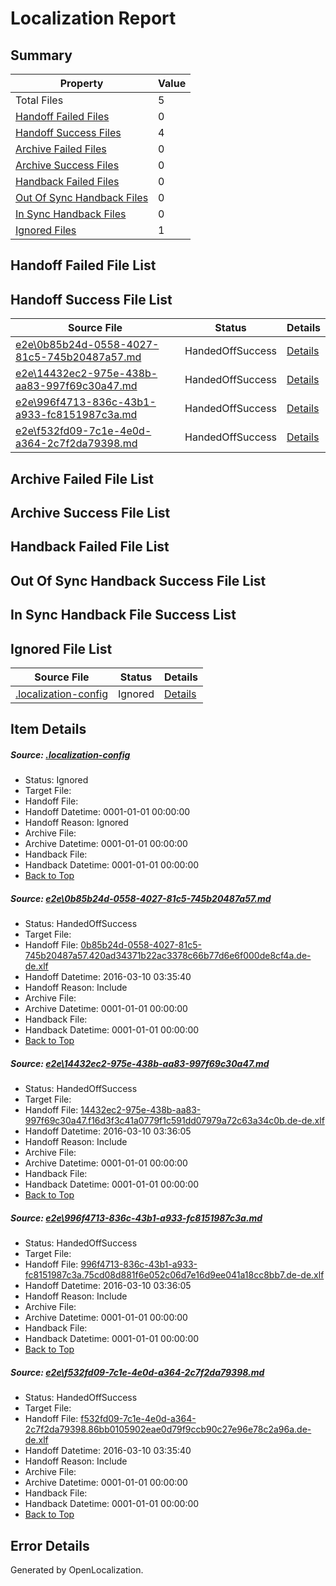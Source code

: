 # <a name='report-top'></a> Localization Report

## Summary
 Property | Value 
 -------- | ----- 
 Total Files | 5
[ Handoff Failed Files ](#handoff-failed-list)| 0
[ Handoff Success Files ](#handoff-success-list)| 4
[ Archive Failed Files ](#archive-failed-list)| 0
[ Archive Success Files ](#archive-success-list)| 0
[ Handback Failed Files ](#handback-failed-list)| 0
[ Out Of Sync Handback Files ](#outofsync-handback-success-list)| 0
[ In Sync Handback Files ](#insync-handback-success-list)| 0
[ Ignored Files ](#ignored-list)| 1

## <a name='handoff-failed-list'></a> Handoff Failed File List

## <a name='handoff-success-list'></a> Handoff Success File List
 Source File | Status | Details 
 ----------- | ------ | ------- 
 [e2e\0b85b24d-0558-4027-81c5-745b20487a57.md](https://github.com/OpenLocalizationTest/oltest/blob/36fd24e5b1ae63b1938796a6fc7b5ab5250f0030/e2e/0b85b24d-0558-4027-81c5-745b20487a57.md) | HandedOffSuccess | [Details](#bb4d49230783adea16cdec38feaccee8cfb971da1)
 [e2e\14432ec2-975e-438b-aa83-997f69c30a47.md](https://github.com/OpenLocalizationTest/oltest/blob/a5d761ba3e6618a9ef5b9c730b6f4db74bed5019/e2e/14432ec2-975e-438b-aa83-997f69c30a47.md) | HandedOffSuccess | [Details](#4833261bc3982ffd556553b826923fc9cecc69692)
 [e2e\996f4713-836c-43b1-a933-fc8151987c3a.md](https://github.com/OpenLocalizationTest/oltest/blob/a5d761ba3e6618a9ef5b9c730b6f4db74bed5019/e2e/996f4713-836c-43b1-a933-fc8151987c3a.md) | HandedOffSuccess | [Details](#bbde69f0dffc9c2edccad6a245b8d506e5f911b43)
 [e2e\f532fd09-7c1e-4e0d-a364-2c7f2da79398.md](https://github.com/OpenLocalizationTest/oltest/blob/36fd24e5b1ae63b1938796a6fc7b5ab5250f0030/e2e/f532fd09-7c1e-4e0d-a364-2c7f2da79398.md) | HandedOffSuccess | [Details](#55d02f116a091fb29e3d0a5e7a28359838c1066a4)

## <a name='archive-failed-list'></a> Archive Failed File List

## <a name='archive-success-list'></a> Archive Success File List

## <a name='handback-failed-list'></a> Handback Failed File List

## <a name='outofsync-handback-success-list'></a> Out Of Sync Handback Success File List

## <a name='insync-handback-success-list'></a> In Sync Handback File Success List

## <a name='ignored-list'></a> Ignored File List
 Source File | Status | Details 
 ----------- | ------ | ------- 
 [.localization-config](https://github.com/OpenLocalizationTest/oltest/blob/a5d761ba3e6618a9ef5b9c730b6f4db74bed5019/.localization-config) | Ignored | [Details](#66aca4b1c2f43b14ec41e0e427345df94af1d5e10)

## Item Details
##### <a name='66aca4b1c2f43b14ec41e0e427345df94af1d5e10'></a> Source: [.localization-config](https://github.com/OpenLocalizationTest/oltest/blob/a5d761ba3e6618a9ef5b9c730b6f4db74bed5019/.localization-config)
* Status: Ignored
* Target File: 
* Handoff File: 
* Handoff Datetime: 0001-01-01 00:00:00
* Handoff Reason: Ignored
* Archive File: 
* Archive Datetime: 0001-01-01 00:00:00
* Handback File: 
* Handback Datetime: 0001-01-01 00:00:00
* [Back to Top](#report-top)

##### <a name='bb4d49230783adea16cdec38feaccee8cfb971da1'></a> Source: [e2e\0b85b24d-0558-4027-81c5-745b20487a57.md](https://github.com/OpenLocalizationTest/oltest/blob/36fd24e5b1ae63b1938796a6fc7b5ab5250f0030/e2e/0b85b24d-0558-4027-81c5-745b20487a57.md)
* Status: HandedOffSuccess
* Target File: 
* Handoff File: [0b85b24d-0558-4027-81c5-745b20487a57.420ad34371b22ac3378c66b77d6e6f000de8cf4a.de-de.xlf](https://github.com/OpenLocalizationTestOrg/olhandoff/blob/b7ebbc5a50379b88deb3ed64df41c7aa1c6fa0b1/ol-handoff/OpenLocalizationTestOrg/oltest.de-de/xinjiang/ht/0b85b24d-0558-4027-81c5-745b20487a57.420ad34371b22ac3378c66b77d6e6f000de8cf4a.de-de.xlf)
* Handoff Datetime: 2016-03-10 03:35:40
* Handoff Reason: Include
* Archive File: 
* Archive Datetime: 0001-01-01 00:00:00
* Handback File: 
* Handback Datetime: 0001-01-01 00:00:00
* [Back to Top](#report-top)

##### <a name='4833261bc3982ffd556553b826923fc9cecc69692'></a> Source: [e2e\14432ec2-975e-438b-aa83-997f69c30a47.md](https://github.com/OpenLocalizationTest/oltest/blob/a5d761ba3e6618a9ef5b9c730b6f4db74bed5019/e2e/14432ec2-975e-438b-aa83-997f69c30a47.md)
* Status: HandedOffSuccess
* Target File: 
* Handoff File: [14432ec2-975e-438b-aa83-997f69c30a47.f16d3f3c41a0779f1c591dd07979a72c63a34c0b.de-de.xlf](https://github.com/OpenLocalizationTestOrg/olhandoff/blob/60a16b61f5c538d6dde492a679ddc2fab0887a39/ol-handoff/OpenLocalizationTestOrg/oltest.de-de/xinjiang/ht/14432ec2-975e-438b-aa83-997f69c30a47.f16d3f3c41a0779f1c591dd07979a72c63a34c0b.de-de.xlf)
* Handoff Datetime: 2016-03-10 03:36:05
* Handoff Reason: Include
* Archive File: 
* Archive Datetime: 0001-01-01 00:00:00
* Handback File: 
* Handback Datetime: 0001-01-01 00:00:00
* [Back to Top](#report-top)

##### <a name='bbde69f0dffc9c2edccad6a245b8d506e5f911b43'></a> Source: [e2e\996f4713-836c-43b1-a933-fc8151987c3a.md](https://github.com/OpenLocalizationTest/oltest/blob/a5d761ba3e6618a9ef5b9c730b6f4db74bed5019/e2e/996f4713-836c-43b1-a933-fc8151987c3a.md)
* Status: HandedOffSuccess
* Target File: 
* Handoff File: [996f4713-836c-43b1-a933-fc8151987c3a.75cd08d881f6e052c06d7e16d9ee041a18cc8bb7.de-de.xlf](https://github.com/OpenLocalizationTestOrg/olhandoff/blob/60a16b61f5c538d6dde492a679ddc2fab0887a39/ol-handoff/OpenLocalizationTestOrg/oltest.de-de/xinjiang/ht/996f4713-836c-43b1-a933-fc8151987c3a.75cd08d881f6e052c06d7e16d9ee041a18cc8bb7.de-de.xlf)
* Handoff Datetime: 2016-03-10 03:36:05
* Handoff Reason: Include
* Archive File: 
* Archive Datetime: 0001-01-01 00:00:00
* Handback File: 
* Handback Datetime: 0001-01-01 00:00:00
* [Back to Top](#report-top)

##### <a name='55d02f116a091fb29e3d0a5e7a28359838c1066a4'></a> Source: [e2e\f532fd09-7c1e-4e0d-a364-2c7f2da79398.md](https://github.com/OpenLocalizationTest/oltest/blob/36fd24e5b1ae63b1938796a6fc7b5ab5250f0030/e2e/f532fd09-7c1e-4e0d-a364-2c7f2da79398.md)
* Status: HandedOffSuccess
* Target File: 
* Handoff File: [f532fd09-7c1e-4e0d-a364-2c7f2da79398.86bb0105902eae0d79f9ccb90c27e96e78c2a96a.de-de.xlf](https://github.com/OpenLocalizationTestOrg/olhandoff/blob/b7ebbc5a50379b88deb3ed64df41c7aa1c6fa0b1/ol-handoff/OpenLocalizationTestOrg/oltest.de-de/xinjiang/ht/f532fd09-7c1e-4e0d-a364-2c7f2da79398.86bb0105902eae0d79f9ccb90c27e96e78c2a96a.de-de.xlf)
* Handoff Datetime: 2016-03-10 03:35:40
* Handoff Reason: Include
* Archive File: 
* Archive Datetime: 0001-01-01 00:00:00
* Handback File: 
* Handback Datetime: 0001-01-01 00:00:00
* [Back to Top](#report-top)


## Error Details

Generated by OpenLocalization.
